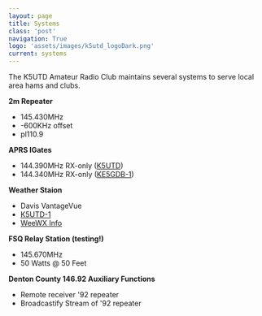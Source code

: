 ```yaml
---
layout: page
title: Systems
class: 'post'
navigation: True
logo: 'assets/images/k5utd_logoDark.png'
current: systems
---
```


The K5UTD Amateur Radio Club maintains several systems to serve local area hams and clubs.

**2m Repeater**

* 145.430MHz
* -600KHz offset
* pl110.9

**APRS IGates**

* 144.390MHz RX-only ([K5UTD](http://aprs.fi/info/K5UTD))
* 144.340MHz RX-only ([KE5GDB-1](http://aprs.fi/info/KE5GDB-1))

**Weather Staion**

* Davis VantageVue
* [K5UTD-1](http://aprs.fi/info/K5UTD-1)
* [WeeWX Info](http://www.thathamkid.com/k5utd/wx/)

**FSQ Relay Station (testing!)**

* 145.670MHz
* 50 Watts @ 50 Feet

**Denton County 146.92 Auxiliary Functions**

* Remote receiver '92 repeater
* Broadcastify Stream of '92 repeater
